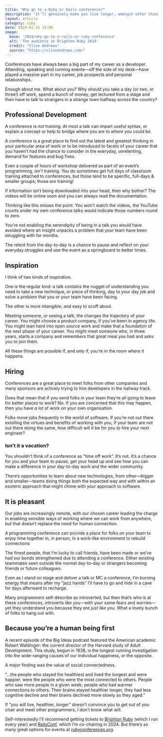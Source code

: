 ```yaml
---
title: "Why go to a Ruby or Rails conference?"
description: "It’ll genuinely make you live longer, amongst other things"
layout: article
category: ruby
date: 2024-01-31 19:00
image:
  base: '2024/why-go-to-a-rails-or-ruby-conference'
  alt: 'The audience at Brighton Ruby 2024'
  credit: "Clive Andrews"
  source: "https://cliveandrews.com/"
---
```


Conferences have always been a big part of my career as a developer. Attending, speaking and running events—off the side of my desk—have played a massive part in my career, job prospects and personal relationships.

Enough about me. What about you? Why should you take a day (or two, or three!) off work, spend a bunch of money, get lectured from a stage and then have to talk to strangers in a strange town halfway across the country?

## Professional Development

A conference is _not_ training. At most a talk can impart useful syntax, or explain a concept or help to bridge where you are to _where you could be_.

A conference is a great place to find out the latest and greatest thinking in your particular area of work or to be introduced to facets of your career that you haven’t had the chance to consider in the everyday, unrelenting, demand for features and bug fixes.

Even a couple of hours of workshop delivered as part of an event’s programming, _isn’t_ training. You do sometimes get full days of classroom training attached to conferences, but those tend to be specific, full-days & smaller groups; those _are_ training!

If information isn’t being downloaded into your head, then why bother? The videos will be online soon and you can always read the documentation.

Thinking like this misses the point. You won’t watch the videos, the YouTube counts under my own conference talks would indicate those numbers round to zero.

You’re not enabling the serendipity of being in a talk you would have avoided where an insight unpacks a problem that your team have been struggling with for months.

The relent from the day-to-day is a chance to pause and reflect on your everyday struggles and use the event as a springboard to better times.

## Inspiration

I think of two kinds of inspiration.

One is the regular kind: a talk contains the nugget of understanding you need to take a new technique, or piece of thinking, day to your day job and solve a problem that you or your team have been facing.

The other is more intangible, and easy to scoff about.

Meeting someone, or seeing a talk, the changes the trajectory of your career. You might choose a product company, if you’ve been in agency life. You might lean hard into open source work and make that a foundation of the next phase of your career. You might meet someone who, in three years, starts a company and remembers that great meal you had and asks you to join them.

All these things are possible if, and only if, you’re in the room where it happens.

## Hiring

Conferences are a great place to meet folks from other companies and many sponsors are actively trying to hire developers in the hallway track.

Does that mean that if you send folks in your team they’re all going to leave for better places to work? No. If you are concerned that this may happen, then you have _a lot_ of work on your own organisation.

Folks move jobs frequently in the world of software. If you’re not out there extolling the virtues and benefits of working with you, if your team are not out there doing the same, how difficult will it be for you to hire your next engineer?

### Isn’t it a vacation? 
You shouldn’t think of a conference as “time off work”. It’s not. It’s a chance for you and your team to pause, get your head up and see how you can make a difference in your day-to-day work and the wider community.

There’s opportunities to learn about new technologies, from other—bigger and smaller—teams doing things both the expected way and with within an esoteric approach that might chime with your approach to software.

## It is pleasant

Our jobs are increasingly remote, with our chosen career leading the charge in enabling sensible ways of working where we can work from anywhere, but that doesn’t replace the need for human connection.

A programming conference can provide a place for folks on your team to enjoy time together in, in person, in a work-like environment to rebuild connections

The finest people, that I’m lucky to call friends, have been made or we’ve had our bonds strengthened due to attending a conference. Either existing teammates seen outside the normal day-to-day or strangers becoming friends or future colleagues.

Even as I stand on stage and deliver a talk or MC a conference, I’m burning energy that means after my “jazz hands” I’ll have to go and hide in a cave for days afterward to recharge.

Many programmers self-describe as introverted, but then that’s who is at these conferences, introverts _like you_—with your same fears and worries—yet they understand you because they _are just like you_. What a lovely bunch of folks to hang out with.

## Because you’re a human being first

A recent episode of the Big Ideas podcast featured the American academic Robert Waldinger: the current director of the Harvard study of Adult Development. This study, begun in 1938, is the longest running investigation into the wide-ranging causes of our individual happiness, or the opposite.

A major finding was the value of social connectedness.

“...the people who stayed the healthiest and lived the longest and were happier, were the people who were the most connected to others. People who saw more people in a given week; people who had warmer connections to others. Their brains stayed healthier longer, they had less cognitive decline and their brains declined more slowly as they aged.”

If “you will live, healthier, longer” doesn’t convince you to get out of you chair and meet other programmers, I don’t know what will.

Self-interestedly I’ll recommend getting tickets to [Brighton Ruby](https://brightonruby.com) (which I run every year) and [RailsConf](https://railsconf.com), which I’m co-chairing in 2024. But there’s so many great options for events at [rubyconferences.org](https://rubyconferences.org).



